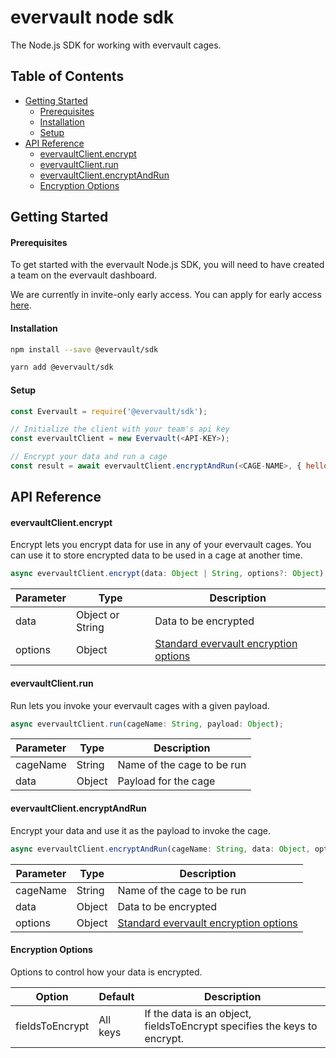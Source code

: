 # evervault node sdk

The Node.js SDK for working with evervault cages.

## Table of Contents

<!-- START doctoc generated TOC please keep comment here to allow auto update -->
<!-- DON'T EDIT THIS SECTION, INSTEAD RE-RUN doctoc TO UPDATE -->


- [Getting Started](#getting-started)
    - [Prerequisites](#prerequisites)
    - [Installation](#installation)
    - [Setup](#setup)
- [API Reference](#api-reference)
    - [evervaultClient.encrypt](#evervaultclientencrypt)
    - [evervaultClient.run](#evervaultclientrun)
    - [evervaultClient.encryptAndRun](#evervaultclientencryptandrun)
    - [Encryption Options](#encryption-options)

<!-- END doctoc generated TOC please keep comment here to allow auto update -->

## Getting Started

#### Prerequisites

To get started with the evervault Node.js SDK, you will need to have created a team on the evervault dashboard.

We are currently in invite-only early access. You can apply for early access [here](https://evervault.com).

#### Installation

```sh
npm install --save @evervault/sdk

yarn add @evervault/sdk
```

#### Setup

```js
const Evervault = require('@evervault/sdk');

// Initialize the client with your team's api key
const evervaultClient = new Evervault(<API-KEY>);

// Encrypt your data and run a cage
const result = await evervaultClient.encryptAndRun(<CAGE-NAME>, { hello: 'World!' });
```

## API Reference

#### evervaultClient.encrypt

Encrypt lets you encrypt data for use in any of your evervault cages. You can use it to store encrypted data to be used in a cage at another time.

```javascript
async evervaultClient.encrypt(data: Object | String, options?: Object);
```

| Parameter | Type | Description |
| --------- | ---- | ----------- |
| data | Object or String | Data to be encrypted |
| options | Object | [Standard evervault encryption options](#Encryption-Options) |

#### evervaultClient.run

Run lets you invoke your evervault cages with a given payload.

```javascript
async evervaultClient.run(cageName: String, payload: Object);
```

| Parameter | Type | Description |
| --------- | ---- | ----------- |
| cageName | String | Name of the cage to be run |
| data | Object | Payload for the cage |

#### evervaultClient.encryptAndRun

Encrypt your data and use it as the payload to invoke the cage.

```javascript
async evervaultClient.encryptAndRun(cageName: String, data: Object, options: Object);
```

| Parameter | Type | Description |
| --------- | ---- | ----------- |
| cageName | String | Name of the cage to be run |
| data | Object | Data to be encrypted |
| options | Object | [Standard evervault encryption options](#Encryption-Options) |

#### Encryption Options

Options to control how your data is encrypted.

| Option | Default | Description |
| --------- | ---- | ----------- |
| fieldsToEncrypt | All keys | If the data is an object, fieldsToEncrypt specifies the keys to encrypt. |
